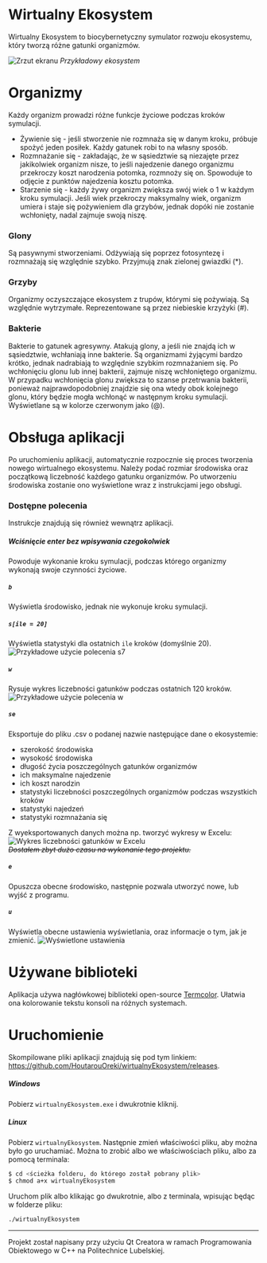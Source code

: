 # Wirtualny Ekosystem

Wirtualny Ekosystem to biocybernetyczny symulator rozwoju ekosystemu, który tworzą różne gatunki organizmów.

![Zrzut ekranu](https://i.imgur.com/q8KLwFf.png)
*Przykładowy ekosystem*

# Organizmy
Każdy organizm prowadzi różne funkcje życiowe podczas kroków symulacji.
- Żywienie się - jeśli stworzenie nie rozmnaża się w danym kroku, próbuje spożyć jeden posiłek. Każdy gatunek robi to na własny sposób.
- Rozmnażanie się - zakładając, że w sąsiedztwie są niezajęte przez jakikolwiek organizm nisze, to jeśli najedzenie danego organizmu przekroczy koszt narodzenia potomka, rozmnoży się on. Spowoduje to odjęcie z punktów najedzenia kosztu potomka.
- Starzenie się - każdy żywy organizm zwiększa swój wiek o 1 w każdym kroku symulacji. Jeśli wiek przekroczy maksymalny wiek, organizm umiera i staje się pożywieniem dla grzybów, jednak dopóki nie zostanie wchłonięty, nadal zajmuje swoją niszę.
### Glony
Są pasywnymi stworzeniami. Odżywiają się poprzez fotosyntezę i rozmnażają się względnie szybko.
Przyjmują znak zielonej gwiazdki (*).
### Grzyby
Organizmy oczyszczające ekosystem z trupów, którymi się pożywiają. Są względnie wytrzymałe.
Reprezentowane są przez niebieskie krzyżyki (#).
### Bakterie
Bakterie to gatunek agresywny. Atakują glony, a jeśli nie znajdą ich w sąsiedztwie, wchłaniają inne bakterie. Są organizmami żyjącymi bardzo krótko, jednak nadrabiają to względnie szybkim rozmnażaniem się.
Po wchłonięciu glonu lub innej bakterii, zajmuje niszę wchłoniętego organizmu. W przypadku wchłonięcia glonu zwiększa to szanse przetrwania bakterii, ponieważ najprawdopodobniej znajdzie się ona wtedy obok kolejnego glonu, który będzie mogła wchłonąć w następnym kroku symulacji.
Wyświetlane są w kolorze czerwonym jako (@).

# Obsługa aplikacji
Po uruchomieniu aplikacji, automatycznie rozpocznie się proces tworzenia nowego wirtualnego ekosystemu. Należy podać rozmiar środowiska oraz początkową liczebność każdego gatunku organizmów.
Po utworzeniu środowiska zostanie ono wyświetlone wraz z instrukcjami jego obsługi.
### Dostępne polecenia
Instrukcje znajdują się również wewnątrz aplikacji.
##### Wciśnięcie enter bez wpisywania czegokolwiek
Powoduje wykonanie kroku symulacji, podczas którego organizmy wykonają swoje czynności życiowe.

##### `b`
Wyświetla środowisko, jednak nie wykonuje kroku symulacji.

##### `s[ile = 20]`
Wyświetla statystyki dla ostatnich `ile` kroków (domyślnie 20).
![Przykładowe użycie polecenia s7](https://i.imgur.com/LyoFEr2.png)

##### `w`
Rysuje wykres liczebności gatunków podczas ostatnich 120 kroków.
![Przykładowe użycie polecenia w](https://i.imgur.com/IE10cLD.png)

##### `se`
Eksportuje do pliku .csv o podanej nazwie następujące dane o ekosystemie:
- szerokość środowiska
- wysokość środowiska
- długość życia poszczególnych gatunków organizmów
- ich maksymalne najedzenie
- ich koszt narodzin
- statystyki liczebności poszczególnych organizmów podczas wszystkich kroków
- statystyki najedzeń
- statystyki rozmnażania się

Z wyeksportowanych danych można np. tworzyć wykresy w Excelu:
![Wykres liczebności gatunków w Excelu](https://i.imgur.com/zjrKlfR.png)  
~~*Dostałem zbyt dużo czasu na wykonanie tego projektu.*~~

##### `e`
Opuszcza obecne środowisko, następnie pozwala utworzyć nowe, lub wyjść z programu.

##### `u`
Wyświetla obecne ustawienia wyświetlania, oraz informacje o tym, jak je zmienić.
![Wyświetlone ustawienia](https://i.imgur.com/CkW8VQB.png)

# Używane biblioteki
Aplikacja używa nagłówkowej biblioteki open-source [Termcolor](https://github.com/ikalnytskyi/termcolor). Ułatwia ona kolorowanie tekstu konsoli na różnych systemach.

# Uruchomienie
Skompilowane pliki aplikacji znajdują się pod tym linkiem: https://github.com/HoutarouOreki/wirtualnyEkosystem/releases.
##### Windows
Pobierz `wirtualnyEkosystem.exe` i dwukrotnie kliknij.
##### Linux
Pobierz `wirtualnyEkosystem`.
Następnie zmień właściwości pliku, aby można było go uruchamiać. Można to zrobić albo we właściwościach pliku, albo za pomocą terminala:
```sh
$ cd <ścieżka folderu, do którego został pobrany plik>
$ chmod a+x wirtualnyEkosystem
```
Uruchom plik albo klikając go dwukrotnie, albo z terminala, wpisując będąc w folderze pliku:
```sh
./wirtualnyEkosystem
```

---

Projekt został napisany przy użyciu Qt Creatora w ramach Programowania Obiektowego w C++ na Politechnice Lubelskiej.
